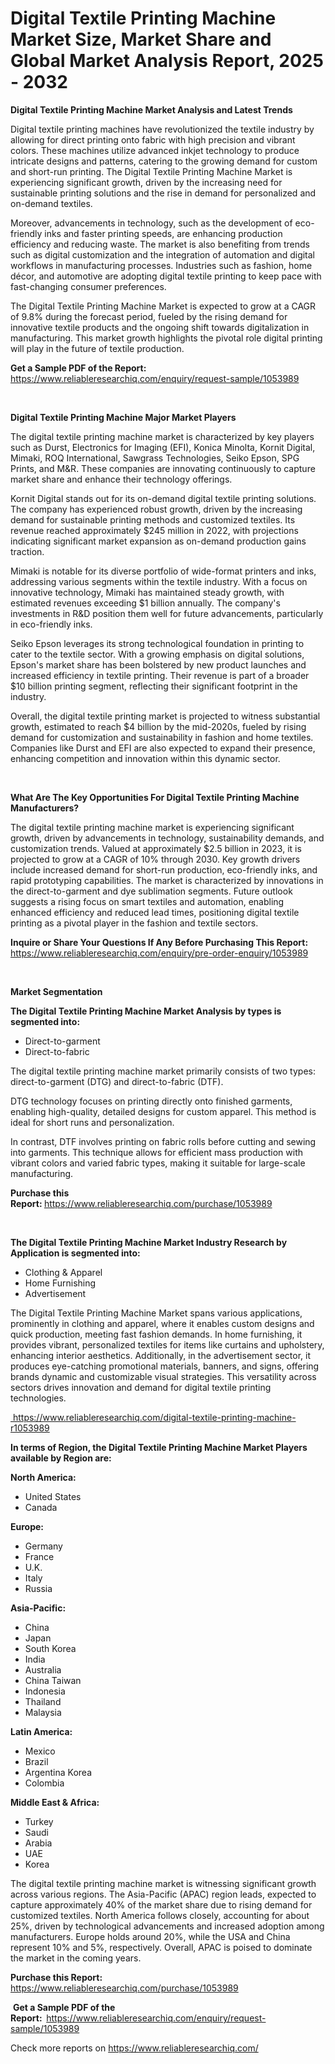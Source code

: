 <p><h1>Digital Textile Printing Machine Market Size, Market Share and Global Market Analysis Report, 2025 - 2032</h1></p><p><strong>Digital Textile Printing Machine Market Analysis and Latest Trends</strong></p>
<p><p>Digital textile printing machines have revolutionized the textile industry by allowing for direct printing onto fabric with high precision and vibrant colors. These machines utilize advanced inkjet technology to produce intricate designs and patterns, catering to the growing demand for custom and short-run printing. The Digital Textile Printing Machine Market is experiencing significant growth, driven by the increasing need for sustainable printing solutions and the rise in demand for personalized and on-demand textiles.</p><p>Moreover, advancements in technology, such as the development of eco-friendly inks and faster printing speeds, are enhancing production efficiency and reducing waste. The market is also benefiting from trends such as digital customization and the integration of automation and digital workflows in manufacturing processes. Industries such as fashion, home décor, and automotive are adopting digital textile printing to keep pace with fast-changing consumer preferences.</p><p>The Digital Textile Printing Machine Market is expected to grow at a CAGR of 9.8% during the forecast period, fueled by the rising demand for innovative textile products and the ongoing shift towards digitalization in manufacturing. This market growth highlights the pivotal role digital printing will play in the future of textile production.</p></p>
<p><strong>Get a Sample PDF of the Report:&nbsp;</strong> <a href="https://www.reliableresearchiq.com/enquiry/request-sample/1053989?utm_campaign=2132&utm_medium=2&utm_source=Github&utm_content=ia&utm_term=16022025&utm_id=digital-textile-printing-machine">https://www.reliableresearchiq.com/enquiry/request-sample/1053989</a></p>
<p>&nbsp;</p>
<p><strong>Digital Textile Printing Machine Major Market Players</strong></p>
<p><p>The digital textile printing machine market is characterized by key players such as Durst, Electronics for Imaging (EFI), Konica Minolta, Kornit Digital, Mimaki, ROQ International, Sawgrass Technologies, Seiko Epson, SPG Prints, and M&R. These companies are innovating continuously to capture market share and enhance their technology offerings.</p><p>Kornit Digital stands out for its on-demand digital textile printing solutions. The company has experienced robust growth, driven by the increasing demand for sustainable printing methods and customized textiles. Its revenue reached approximately $245 million in 2022, with projections indicating significant market expansion as on-demand production gains traction.</p><p>Mimaki is notable for its diverse portfolio of wide-format printers and inks, addressing various segments within the textile industry. With a focus on innovative technology, Mimaki has maintained steady growth, with estimated revenues exceeding $1 billion annually. The company's investments in R&D position them well for future advancements, particularly in eco-friendly inks.</p><p>Seiko Epson leverages its strong technological foundation in printing to cater to the textile sector. With a growing emphasis on digital solutions, Epson's market share has been bolstered by new product launches and increased efficiency in textile printing. Their revenue is part of a broader $10 billion printing segment, reflecting their significant footprint in the industry.</p><p>Overall, the digital textile printing market is projected to witness substantial growth, estimated to reach $4 billion by the mid-2020s, fueled by rising demand for customization and sustainability in fashion and home textiles. Companies like Durst and EFI are also expected to expand their presence, enhancing competition and innovation within this dynamic sector.</p></p>
<p>&nbsp;</p>
<p><strong>What Are The Key Opportunities For Digital Textile Printing Machine Manufacturers?</strong></p>
<p><p>The digital textile printing machine market is experiencing significant growth, driven by advancements in technology, sustainability demands, and customization trends. Valued at approximately $2.5 billion in 2023, it is projected to grow at a CAGR of 10% through 2030. Key growth drivers include increased demand for short-run production, eco-friendly inks, and rapid prototyping capabilities. The market is characterized by innovations in the direct-to-garment and dye sublimation segments. Future outlook suggests a rising focus on smart textiles and automation, enabling enhanced efficiency and reduced lead times, positioning digital textile printing as a pivotal player in the fashion and textile sectors.</p></p>
<p><strong>Inquire or Share Your Questions If Any Before Purchasing This Report:</strong> <a href="https://www.reliableresearchiq.com/enquiry/pre-order-enquiry/1053989?utm_campaign=2132&utm_medium=2&utm_source=Github&utm_content=ia&utm_term=16022025&utm_id=digital-textile-printing-machine">https://www.reliableresearchiq.com/enquiry/pre-order-enquiry/1053989</a></p>
<p>&nbsp;</p>
<p><strong>Market Segmentation</strong></p>
<p><strong>The Digital Textile Printing Machine Market Analysis by types is segmented into:</strong></p>
<p><ul><li>Direct-to-garment</li><li>Direct-to-fabric</li></ul></p>
<p><p>The digital textile printing machine market primarily consists of two types: direct-to-garment (DTG) and direct-to-fabric (DTF). </p><p>DTG technology focuses on printing directly onto finished garments, enabling high-quality, detailed designs for custom apparel. This method is ideal for short runs and personalization. </p><p>In contrast, DTF involves printing on fabric rolls before cutting and sewing into garments. This technique allows for efficient mass production with vibrant colors and varied fabric types, making it suitable for large-scale manufacturing.</p></p>
<p><strong>Purchase this Report:&nbsp;</strong><a href="https://www.reliableresearchiq.com/purchase/1053989?utm_campaign=2132&utm_medium=2&utm_source=Github&utm_content=ia&utm_term=16022025&utm_id=digital-textile-printing-machine">https://www.reliableresearchiq.com/purchase/1053989</a></p>
<p>&nbsp;</p>
<p><strong>The Digital Textile Printing Machine Market Industry Research by Application is segmented into:</strong></p>
<p><ul><li>Clothing & Apparel</li><li>Home Furnishing</li><li>Advertisement</li></ul></p>
<p><p>The Digital Textile Printing Machine Market spans various applications, prominently in clothing and apparel, where it enables custom designs and quick production, meeting fast fashion demands. In home furnishing, it provides vibrant, personalized textiles for items like curtains and upholstery, enhancing interior aesthetics. Additionally, in the advertisement sector, it produces eye-catching promotional materials, banners, and signs, offering brands dynamic and customizable visual strategies. This versatility across sectors drives innovation and demand for digital textile printing technologies.</p></p>
<p><a href="https://www.reliableresearchiq.com/digital-textile-printing-machine-r1053989?utm_campaign=2132&utm_medium=2&utm_source=Github&utm_content=ia&utm_term=16022025&utm_id=digital-textile-printing-machine">&nbsp;https://www.reliableresearchiq.com/digital-textile-printing-machine-r1053989</a></p>
<p><strong>In terms of Region, the Digital Textile Printing Machine Market Players available by Region are:</strong></p>
<p>
    <p> <strong> North America: </strong>
        <ul>
            <li>United States</li>
            <li>Canada</li>
        </ul>
        </p> 
    <p> <strong> Europe: </strong>
        <ul>
            <li>Germany</li>
            <li>France</li>
            <li>U.K.</li>
            <li>Italy</li>
            <li>Russia</li>
        </ul>
        </p> 
    <p> <strong> Asia-Pacific: </strong>
        <ul>
            <li>China</li>
            <li>Japan</li>
            <li>South Korea</li>
            <li>India</li>
            <li>Australia</li>
            <li>China Taiwan</li>
            <li>Indonesia</li>
            <li>Thailand</li>
            <li>Malaysia</li>
        </ul>
        </p> 
    <p> <strong> Latin America: </strong>
        <ul>
            <li>Mexico</li>
            <li>Brazil</li>
            <li>Argentina Korea</li>
            <li>Colombia</li>
        </ul>
        </p> 
    <p> <strong> Middle East & Africa: </strong>
        <ul>
            <li>Turkey</li>
            <li>Saudi</li>
            <li>Arabia</li>
            <li>UAE</li>
            <li>Korea</li>
        </ul>
    </p>
    </p>
<p><p>The digital textile printing machine market is witnessing significant growth across various regions. The Asia-Pacific (APAC) region leads, expected to capture approximately 40% of the market share due to rising demand for customized textiles. North America follows closely, accounting for about 25%, driven by technological advancements and increased adoption among manufacturers. Europe holds around 20%, while the USA and China represent 10% and 5%, respectively. Overall, APAC is poised to dominate the market in the coming years.</p></p>
<p><strong>Purchase this Report: </strong><a href="https://www.reliableresearchiq.com/purchase/1053989?utm_campaign=2132&utm_medium=2&utm_source=Github&utm_content=ia&utm_term=16022025&utm_id=digital-textile-printing-machine">https://www.reliableresearchiq.com/purchase/1053989</a></p>
<p>&nbsp;<strong>Get a Sample PDF of the Report:&nbsp;&nbsp;</strong><a href="https://www.reliableresearchiq.com/enquiry/request-sample/1053989?utm_campaign=2132&utm_medium=2&utm_source=Github&utm_content=ia&utm_term=16022025&utm_id=digital-textile-printing-machine">https://www.reliableresearchiq.com/enquiry/request-sample/1053989</a></p>
<p><strong></strong></p>
<p>Check more reports on <a href="https://www.reliableresearchiq.com/?utm_campaign=2132&utm_medium=2&utm_source=Github&utm_content=ia&utm_term=16022025&utm_id=digital-textile-printing-machine">https://www.reliableresearchiq.com/</a></p>